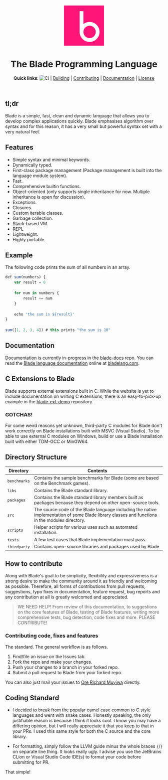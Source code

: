 <div align="center">
<p>
    <img width="128" alt="Blade Logo" src="./blade-icon.png?sanitize=true">
</p>
<h1>The Blade Programming Language</h1>

**Quick links**: ![CI](https://github.com/blade-lang/blade/actions/workflows/ci.yml/badge.svg)  | 
[Building](./BUILDING.md)  |  [Contributing](./CONTRIBUTING.md)  |  [Documentation](https://bladelang.com)  |  [License](./LICENSE)

[comment]: <> ([![Chat on Gitter]&#40;https://badges.gitter.im/blade-lang/community.svg&#41;]&#40;https://gitter.im/blade-lang/community?utm_source=badge&utm_medium=badge&utm_campaign=pr-badge&#41; |)

</div>

<br>

## tl;dr

Blade is a simple, fast, clean and dynamic language that allows you to develop complex applications 
quickly. Blade emphasises algorithm over syntax and for this reason, it has a very small but powerful 
syntax set with a very natural feel.


## Features

- Simple syntax and minimal keywords.
- Dynamically typed.
- First-class package management (Package management is built into the language module system).
- Fast.
- Comprehensive builtin functions.
- Object-oriented (only supports single inheritance for now.
  Multiple inheritance is open for discussion).
- Exceptions.
- Closures.
- Custom iterable classes.
- Garbage collection.
- Stack-based VM.
- REPL
- Lightweight.
- Highly portable.


## Example

The following code prints the sum of all numbers in an array.
```js
def sum(numbers) {
    var result = 0

    for num in numbers {
        result += num
    }

    echo 'the sum is ${result}'
}

sum([1, 2, 3, 4]) # this prints "the sum is 10"
```


## Documentation

Documentation is currently in-progress in the [blade-docs](https://github.com/blade-lang/blade-docs) repo.
You can read the [Blade language documentation](https://bladelang.com) online at [bladelang.com](https://bladelang.com).

## C Extensions to Blade

Blade supports external extensions built in C. While the website is yet to include documentation on writing C 
extensions, there is an easy-to-pick-up example in the [blade-ext-demo](https://github.com/blade-lang/blade-ext-demo) repository.

### GOTCHAS!

For some weird reasons yet unknown, third-party C modules for Blade don't work correctly on Blade installations
built with MSVC (Visual Studio). To be able to use external C modules on Windows, build or use a Blade installation 
built with either TDM-GCC or MinGW64.


## Directory Structure

| Directory | Contents 
|-----------|----------
| `benchmarks` | Contains the sample benchmarks for Blade (some are based on the Benchmark games).
| `libs` | Contains the Blade standard library.
| `packages` | Contains the Blade standard library members built as packages because they depend on other open-source tools.
| `src` | The source code of the Blade language including the native implementation of some Blade library classes and functions in the modules directory.
| `scripts` | Helper scripts for various uses such as automated installation.
| `tests` | A few test cases that Blade implementation must pass.
| `thirdparty` | Contains open-source libraries and packages used by Blade


## How to contribute

Along with Blade's goal to be simplicity, flexibility and expressiveness is a strong desire to make the community around it as friendly and welcoming as possible. Therefore, all forms of contributions from pull requests, suggestions, typo fixes in documentation, feature request, bug reports and any contribution at all is greatly welcomed and appreciated.

> WE NEED HELP! From review of this documentation, to suggestions on the core features of Blade,
testing of Blade features, writing more comprehensive tests, bug detection, code fixes and more.
PLEASE CONTRIBUTE!

### Contributing code, fixes and features

The standard. The general workflow is as follows.

1. Find/file an issue on the Issues tab.
2. Fork the repo and make your changes.
3. Push your changes to a branch in your forked repo.
4. Submit a pull request to Blade from your forked repo.

You can also just mail your issues to [Ore Richard Muyiwa](mailto:eqliqandfriends@gmail.com) directly.


## Coding Standard

-   I decided to break from the popular camel case common to C style
    languages and went with snake cases. Honestly speaking, the only
    justifiable reason is because I think it looks cool. I know you
    may have a differing opinion, but I will really appreciate it
    that you keep to that in your PRs. I used this same style for both
    the C source and the core library.
    
    
-   For formatting, simply follow the LLVM guide minus the whole
    braces `{`/`}` on separate line thing. It looks really ugly.
    I advise you use the JetBrains CLion or Visual Studio Code
    IDE(s) to format your code before submitting for PR.
    
That simple!


[comment]: <> (## Sponsors)

[comment]: <> (![JetBrains Logo]&#40;jetbrains.png&#41;)

[comment]: <> (<img src="./jetbrains.png" width="64" height="64" alt="JetBrains Logo"/>)
